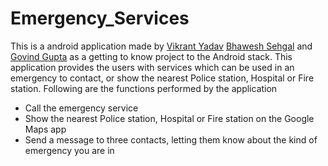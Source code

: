 # Emergency_Services

This is a android application made by [Vikrant Yadav](https://github.com/vikrant4) [Bhawesh Sehgal](https://github.com/bhaweshsehgal) and [Govind Gupta](https://github.com/govindgupta) as a getting to know project to the Android stack. This application provides the users with services which can be used in an emergency to contact, or show the nearest Police station, Hospital or Fire station. Following are the functions performed by the application

* Call the emergency service
* Show the nearest Police station, Hospital or Fire station on the Google Maps app
* Send a message to three contacts, letting them know about the kind of emergency you are in
